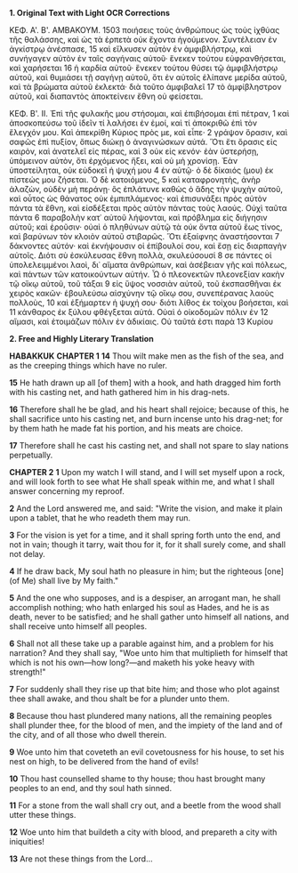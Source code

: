 **1. Original Text with Light OCR Corrections**

ΚΕΦ. Α'. Β'. ΑΜΒΑΚΟΥΜ. 1503
ποιήσεις τοὺς ἀνθρώπους ὡς τοὺς ἰχθύας τῆς θαλάσσης, καὶ ὡς
τὰ ἑρπετὰ οὐκ ἔχοντα ἡγούμενον. Συντέλειαν ἐν ἀγκίστρῳ ἀνέσπασε, 15
καὶ εἵλκυσεν αὐτὸν ἐν ἀμφιβλήστρῳ, καὶ συνήγαγεν αὐτὸν ἐν
ταῖς σαγήναις αὐτοῦ· ἕνεκεν τούτου εὐφρανθήσεται, καὶ χαρήσεται 16
ἡ καρδία αὐτοῦ· ἕνεκεν τούτου θύσει τῷ ἀμφιβλήστρῳ αὐτοῦ,
καὶ θυμιάσει τῇ σαγήνῃ αὐτοῦ, ὅτι ἐν αὐτοῖς ἐλίπανε μερίδα
αὐτοῦ, καὶ τὰ βρώματα αὐτοῦ ἐκλεκτά· διὰ τοῦτο ἀμφιβαλεῖ 17
τὸ ἀμφίβληστρον αὐτοῦ, καὶ διαπαντὸς ἀποκτείνειν ἔθνη οὐ φείσεται.

ΚΕΦ. Β'. ΙΙ.
Ἐπὶ τῆς φυλακῆς μου στήσομαι, καὶ ἐπιβήσομαι ἐπὶ πέτραν, 1
καὶ ἀποσκοπεύσω τοῦ ἰδεῖν τί λαλήσει ἐν ἐμοί, καὶ τί ἀποκριθῶ
ἐπὶ τὸν ἔλεγχόν μου. Καὶ ἀπεκρίθη Κύριος πρὸς με, καὶ εἶπε· 2
γράψον ὅρασιν, καὶ σαφῶς ἐπὶ πυξίον, ὅπως διώκῃ ὁ ἀναγινώσκων
αὐτά. Ὅτι ἔτι ὅρασις εἰς καιρὸν, καὶ ἀνατελεῖ εἰς πέρας, καὶ 3
οὐκ εἰς κενόν· ἐὰν ὑστερήσῃ, ὑπόμεινον αὐτὸν, ὅτι ἐρχόμενος ἥξει,
καὶ οὐ μὴ χρονίσῃ. Ἐὰν ὑποστείληται, οὐκ εὐδοκεῖ ἡ ψυχή μου 4
ἐν αὐτῷ· ὁ δὲ δίκαιός (μου) ἐκ πίστεώς μου ζήσεται. Ὁ δὲ κατοιόμενος, 5
καὶ καταφρονητὴς, ἀνὴρ ἀλαζὼν, οὐδὲν μὴ περάνῃ· ὃς ἐπλάτυνε
καθὼς ὁ ἅδης τὴν ψυχὴν αὐτοῦ, καὶ οὗτος ὡς θάνατος οὐκ
ἐμπιπλάμενος· καὶ ἐπισυνάξει πρὸς αὐτὸν πάντα τὰ ἔθνη, καὶ
εἰσδέξεται πρὸς αὐτὸν πάντας τοὺς λαούς. Οὐχὶ ταῦτα πάντα 6
παραβολὴν κατ᾿ αὐτοῦ λήψονται, καὶ πρόβλημα εἰς διήγησιν αὐτοῦ;
καὶ ἐροῦσιν· οὐαὶ ὁ πληθύνων αὐτῷ τὰ οὐκ ὄντα αὐτοῦ ἕως τίνος,
καὶ βαρύνων τὸν κλοιὸν αὐτοῦ στιβαρῶς. Ὅτι ἐξαίφνης ἀναστήσονται 7
δάκνοντες αὐτόν· καὶ ἐκνήψουσιν οἱ ἐπίβουλοί σου, καὶ ἔσῃ εἰς
διαρπαγὴν αὐτοῖς. Διότι σὺ ἐσκύλευσας ἔθνη πολλὰ, σκυλεύσουσί 8
σε πάντες οἱ ὑπολελειμμένοι λαοὶ, δι᾽ αἵματα ἀνθρώπων, καὶ
ἀσέβειαν γῆς καὶ πόλεως, καὶ πάντων τῶν κατοικούντων αὐτήν.
Ὦ ὁ πλεονεκτῶν πλεονεξίαν κακὴν τῷ οἴκῳ αὐτοῦ, τοῦ τάξαι 9
εἰς ὕψος νοσσιὰν αὐτοῦ, τοῦ ἐκσπασθῆναι ἐκ χειρὸς κακῶν·
ἐβουλεύσω αἰσχύνην τῷ οἴκῳ σου, συνεπέρανας λαοὺς πολλοὺς, 10
καὶ ἐξήμαρτεν ἡ ψυχή σου· διότι λίθος ἐκ τοίχου βοήσεται, καὶ 11
κάνθαρος ἐκ ξύλου φθέγξεται αὐτά. Οὐαὶ ὁ οἰκοδομῶν πόλιν ἐν 12
αἵμασι, καὶ ἑτοιμάζων πόλιν ἐν ἀδικίαις. Οὐ ταῦτά ἐστι παρὰ 13
Κυρίου

**2. Free and Highly Literary Translation**

**HABAKKUK**
**CHAPTER 1**
**14** Thou wilt make men as the fish of the sea, and as the creeping things which have no ruler.

**15** He hath drawn up all [of them] with a hook, and hath dragged him forth with his casting net, and hath gathered him in his drag-nets.

**16** Therefore shall he be glad, and his heart shall rejoice; because of this, he shall sacrifice unto his casting net, and burn incense unto his drag-net; for by them hath he made fat his portion, and his meats are choice.

**17** Therefore shall he cast his casting net, and shall not spare to slay nations perpetually.

**CHAPTER 2**
**1** Upon my watch I will stand, and I will set myself upon a rock, and will look forth to see what He shall speak within me, and what I shall answer concerning my reproof.

**2** And the Lord answered me, and said: "Write the vision, and make it plain upon a tablet, that he who readeth them may run.

**3** For the vision is yet for a time, and it shall spring forth unto the end, and not in vain; though it tarry, wait thou for it, for it shall surely come, and shall not delay.

**4** If he draw back, My soul hath no pleasure in him; but the righteous [one] (of Me) shall live by My faith."

**5** And the one who supposes, and is a despiser, an arrogant man, he shall accomplish nothing; who hath enlarged his soul as Hades, and he is as death, never to be satisfied; and he shall gather unto himself all nations, and shall receive unto himself all peoples.

**6** Shall not all these take up a parable against him, and a problem for his narration? And they shall say, "Woe unto him that multiplieth for himself that which is not his own—how long?—and maketh his yoke heavy with strength!"

**7** For suddenly shall they rise up that bite him; and those who plot against thee shall awake, and thou shalt be for a plunder unto them.

**8** Because thou hast plundered many nations, all the remaining peoples shall plunder thee, for the blood of men, and the impiety of the land and of the city, and of all those who dwell therein.

**9** Woe unto him that coveteth an evil covetousness for his house, to set his nest on high, to be delivered from the hand of evils!

**10** Thou hast counselled shame to thy house; thou hast brought many peoples to an end, and thy soul hath sinned.

**11** For a stone from the wall shall cry out, and a beetle from the wood shall utter these things.

**12** Woe unto him that buildeth a city with blood, and prepareth a city with iniquities!

**13** Are not these things from the Lord...